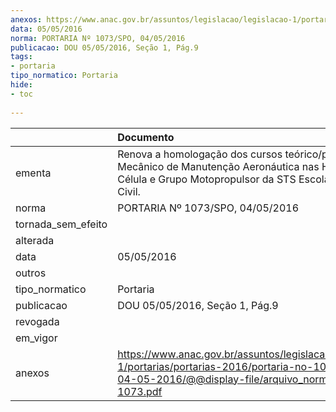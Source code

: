 ```yaml
---
anexos: https://www.anac.gov.br/assuntos/legislacao/legislacao-1/portarias/portarias-2016/portaria-no-1071-spo-04-05-2016/@@display-file/arquivo_norma/PA2016-1073.pdf
data: 05/05/2016
norma: PORTARIA Nº 1073/SPO, 04/05/2016
publicacao: DOU 05/05/2016, Seção 1, Pág.9
tags:
- portaria
tipo_normatico: Portaria
hide: 
- toc 
 
---
```


|                    | Documento                                                                                                                                                           |
|:-------------------|:--------------------------------------------------------------------------------------------------------------------------------------------------------------------|
| ementa             | Renova a homologação dos cursos teórico/prático de Mecânico de Manutenção Aeronáutica nas Habilitações Célula e Grupo Motopropulsor da STS Escola de Aviação Civil. |
| norma              | PORTARIA Nº 1073/SPO, 04/05/2016                                                                                                                                    |
| tornada_sem_efeito |                                                                                                                                                                     |
| alterada           |                                                                                                                                                                     |
| data               | 05/05/2016                                                                                                                                                          |
| outros             |                                                                                                                                                                     |
| tipo_normatico     | Portaria                                                                                                                                                            |
| publicacao         | DOU 05/05/2016, Seção 1, Pág.9                                                                                                                                      |
| revogada           |                                                                                                                                                                     |
| em_vigor           |                                                                                                                                                                     |
| anexos             | https://www.anac.gov.br/assuntos/legislacao/legislacao-1/portarias/portarias-2016/portaria-no-1071-spo-04-05-2016/@@display-file/arquivo_norma/PA2016-1073.pdf      |